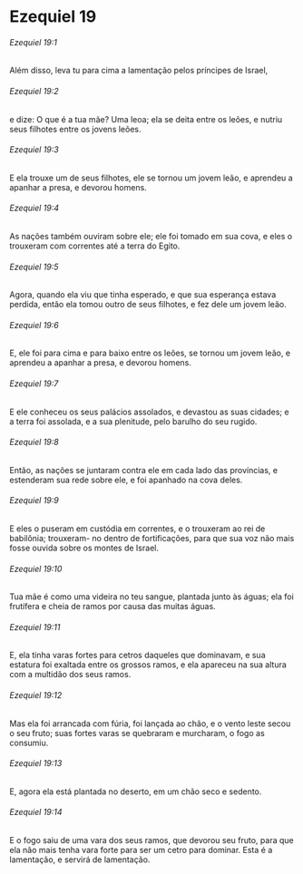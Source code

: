 # Ezequiel 19

###### Ezequiel 19:1

Além disso, leva tu para cima a lamentação pelos príncipes de Israel,

###### Ezequiel 19:2

e dize: O que é a tua mãe? Uma leoa; ela se deita entre os leões, e nutriu seus filhotes entre os jovens leões.

###### Ezequiel 19:3

E ela trouxe um de seus filhotes, ele se tornou um jovem leão, e aprendeu a apanhar a presa, e devorou homens.

###### Ezequiel 19:4

As nações também ouviram sobre ele; ele foi tomado em sua cova, e eles o trouxeram com correntes até a terra do Egito.

###### Ezequiel 19:5

Agora, quando ela viu que tinha esperado, e que sua esperança estava perdida, então ela tomou outro de seus filhotes, e fez dele um jovem leão.

###### Ezequiel 19:6

E, ele foi para cima e para baixo entre os leões, se tornou um jovem leão, e aprendeu a apanhar a presa, e devorou homens.

###### Ezequiel 19:7

E ele conheceu os seus palácios assolados, e devastou as suas cidades; e a terra foi assolada, e a sua plenitude, pelo barulho do seu rugido.

###### Ezequiel 19:8

Então, as nações se juntaram contra ele em cada lado das províncias, e estenderam sua rede sobre ele, e foi apanhado na cova deles.

###### Ezequiel 19:9

E eles o puseram em custódia em correntes, e o trouxeram ao rei de babilônia; trouxeram- no dentro de fortificações, para que sua voz não mais fosse ouvida sobre os montes de Israel.

###### Ezequiel 19:10

Tua mãe é como uma videira no teu sangue, plantada junto às águas; ela foi frutífera e cheia de ramos por causa das muitas águas.

###### Ezequiel 19:11

E, ela tinha varas fortes para cetros daqueles que dominavam, e sua estatura foi exaltada entre os grossos ramos, e ela apareceu na sua altura com a multidão dos seus ramos.

###### Ezequiel 19:12

Mas ela foi arrancada com fúria, foi lançada ao chão, e o vento leste secou o seu fruto; suas fortes varas se quebraram e murcharam, o fogo as consumiu.

###### Ezequiel 19:13

E, agora ela está plantada no deserto, em um chão seco e sedento.

###### Ezequiel 19:14

E o fogo saiu de uma vara dos seus ramos, que devorou seu fruto, para que ela não mais tenha vara forte para ser um cetro para dominar. Esta é a lamentação, e servirá de lamentação.

